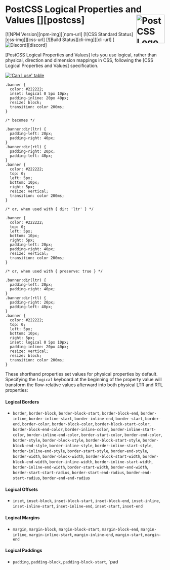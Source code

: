 # PostCSS Logical Properties and Values [<img src="https://postcss.github.io/postcss/logo.svg" alt="PostCSS Logo" width="90" height="90" align="right">][postcss]

[![NPM Version][npm-img]][npm-url]
[![CSS Standard Status][css-img]][css-url]
[![Build Status][cli-img]][cli-url]
[<img alt="Discord" src="https://shields.io/badge/Discord-5865F2?logo=discord&logoColor=white">][discord]

[PostCSS Logical Properties and Values] lets you use logical, rather than
physical, direction and dimension mappings in CSS, following the
[CSS Logical Properties and Values] specification.

[!['Can I use' table](https://caniuse.bitsofco.de/image/css-logical-props.png)](https://caniuse.com/#feat=css-logical-props)

```pcss
.banner {
  color: #222222;
  inset: logical 0 5px 10px;
  padding-inline: 20px 40px;
  resize: block;
  transition: color 200ms;
}

/* becomes */

.banner:dir(ltr) {
  padding-left: 20px;
  padding-right: 40px;
}
.banner:dir(rtl) {
  padding-right: 20px;
  padding-left: 40px;
}
.banner {
  color: #222222;
  top: 0;
  left: 5px;
  bottom: 10px;
  right: 5px;
  resize: vertical;
  transition: color 200ms;
}

/* or, when used with { dir: 'ltr' } */

.banner {
  color: #222222;
  top: 0;
  left: 5px;
  bottom: 10px;
  right: 5px;
  padding-left: 20px;
  padding-right: 40px;
  resize: vertical;
  transition: color 200ms;
}

/* or, when used with { preserve: true } */

.banner:dir(ltr) {
  padding-left: 20px;
  padding-right: 40px;
}
.banner:dir(rtl) {
  padding-right: 20px;
  padding-left: 40px;
}
.banner {
  color: #222222;
  top: 0;
  left: 5px;
  bottom: 10px;
  right: 5px;
  inset: logical 0 5px 10px;
  padding-inline: 20px 40px;
  resize: vertical;
  resize: block;
  transition: color 200ms;
}
```

These shorthand properties set values for physical properties by default.
Specifying the `logical` keyboard at the beginning of the property value will
transform the flow-relative values afterward into both physical LTR and RTL
properties:

#### Logical Borders

- `border`, `border-block`, `border-block-start`, `border-block-end`,
  `border-inline`, `border-inline-start`, `border-inline-end`, `border-start`,
  `border-end`, `border-color`, `border-block-color`,
  `border-block-start-color`, `border-block-end-color`, `border-inline-color`,
  `border-inline-start-color`, `border-inline-end-color`, `border-start-color`,
  `border-end-color`, `border-style`, `border-block-style`,
  `border-block-start-style`, `border-block-end-style`, `border-inline-style`,
  `border-inline-start-style`, `border-inline-end-style`, `border-start-style`,
  `border-end-style`, `border-width`, `border-block-width`,
  `border-block-start-width`, `border-block-end-width`, `border-inline-width`,
  `border-inline-start-width`, `border-inline-end-width`, `border-start-width`,
  `border-end-width`, `border-start-start-radius`, `border-start-end-radius`,
  `border-end-start-radius`, `border-end-end-radius`

#### Logical Offsets

- `inset`, `inset-block`, `inset-block-start`, `inset-block-end`,
  `inset-inline`, `inset-inline-start`, `inset-inline-end`, `inset-start`,
  `inset-end`

#### Logical Margins

- `margin`, `margin-block`, `margin-block-start`, `margin-block-end`,
  `margin-inline`, `margin-inline-start`, `margin-inline-end`, `margin-start`,
  `margin-end`

#### Logical Paddings

- `padding`, `padding-block`, `padding-block-start`, `pad